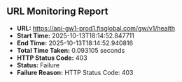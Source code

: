 ## URL Monitoring Report

- **URL:** https://api-gw1-prod1.fisglobal.com/gw/v1/health
- **Start Time:** 2025-10-13T18:14:52.847711
- **End Time:** 2025-10-13T18:14:52.940816
- **Total Time Taken:** 0.093105 seconds
- **HTTP Status Code:** 403
- **Status:** Failure
- **Failure Reason:** HTTP Status Code: 403
